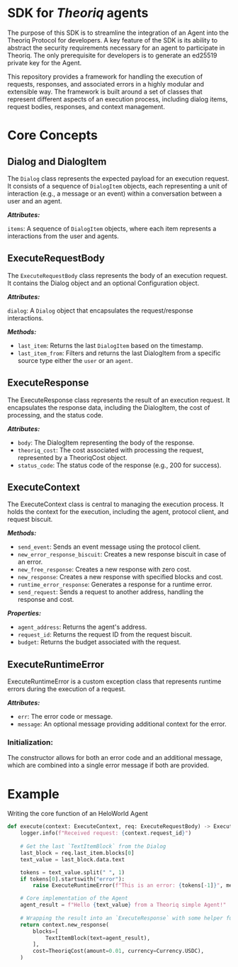 # SDK for ***Theoriq*** agents

The purpose of this SDK is to streamline the integration of an Agent into the Theoriq Protocol for developers. A key feature of the SDK is its ability to abstract the security requirements necessary for an agent to participate in Theoriq. The only prerequisite for developers is to generate an ed25519 private key for the Agent.

This repository provides a framework for handling the execution of requests, responses, and associated errors in a highly modular and extensible way. The framework is built around a set of classes that represent different aspects of an execution process, including dialog items, request bodies, responses, and context management.

# Core Concepts

## Dialog and DialogItem

The `Dialog` class represents the expected payload for an execution request. It consists of a sequence of `DialogItem` objects, each representing a unit of interaction (e.g., a message or an event) within a conversation between a user and an agent.

***Attributes:***

`items`: A sequence of `DialogItem` objects, where each item represents a interactions from the user and agents.

## ExecuteRequestBody

The `ExecuteRequestBody`  class represents the body of an execution request. It contains the Dialog object and an optional Configuration object.

***Attributes:***

`dialog`: A `Dialog` object that encapsulates the request/response interactions.

***Methods:***

- `last_item`: Returns the last `DialogItem` based on the timestamp.
- `last_item_from`: Filters and returns the last DialogItem from a specific source type either the `user` or an `agent`.

## ExecuteResponse

The ExecuteResponse class represents the result of an execution request. It encapsulates the response data, including the DialogItem, the cost of processing, and the status code.

***Attributes:***

- `body`: The DialogItem representing the body of the response.
- `theoriq_cost`: The cost associated with processing the request, represented by a TheoriqCost object.
- `status_code`: The status code of the response (e.g., 200 for success).

## ExecuteContext

The ExecuteContext class is central to managing the execution process. It holds the context for the execution, including the agent, protocol client, and request biscuit.

***Methods:***

- `send_event`: Sends an event message using the protocol client.
- `new_error_response_biscuit`: Creates a new response biscuit in case of an error.
- `new_free_response`: Creates a new response with zero cost.
- `new_response`: Creates a new response with specified blocks and cost.
- `runtime_error_response`: Generates a response for a runtime error.
- `send_request`: Sends a request to another address, handling the response and cost.

***Properties:***
- `agent_address`: Returns the agent's address.
- `request_id`: Returns the request ID from the request biscuit.
- `budget`: Returns the budget associated with the request.

## ExecuteRuntimeError

ExecuteRuntimeError is a custom exception class that represents runtime errors during the execution of a request.

***Attributes:***

- `err`: The error code or message.
- `message`: An optional message providing additional context for the error.

### Initialization:

The constructor allows for both an error code and an additional message, which are combined into a single error message if both are provided.


# Example

Writing the core function of an HeloWorld Agent

```python
def execute(context: ExecuteContext, req: ExecuteRequestBody) -> ExecuteResponse:
    logger.info(f"Received request: {context.request_id}")
    
    # Get the last `TextItemBlock` from the Dialog
    last_block = req.last_item.blocks[0]
    text_value = last_block.data.text

    tokens = text_value.split(" ", 1)
    if tokens[0].startswith("error"):
        raise ExecuteRuntimeError(f"This is an error: {tokens[-1]}", message="Occurs because the prompt starts with error")

    # Core implementation of the Agent
    agent_result = f"Hello {text_value} from a Theoriq simple Agent!"
    
    # Wrapping the result into an `ExecuteResponse` with some helper functions on the Context
    return context.new_response(
        blocks=[
            TextItemBlock(text=agent_result),
        ],
        cost=TheoriqCost(amount=0.01, currency=Currency.USDC),
    )

```
